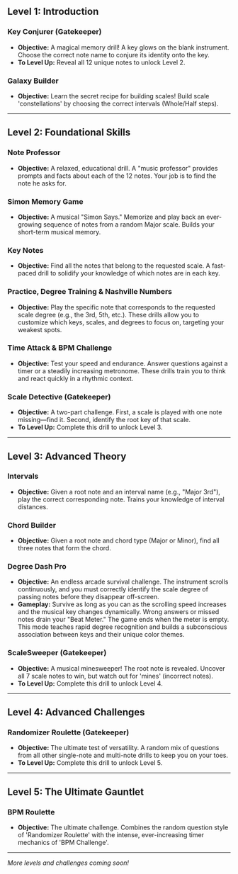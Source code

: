 ## Level 1: Introduction

### Key Conjurer (Gatekeeper)
*   **Objective:** A magical memory drill! A key glows on the blank instrument. Choose the correct note name to conjure its identity onto the key.
*   **To Level Up:** Reveal all 12 unique notes to unlock Level 2.

### Galaxy Builder
*   **Objective:** Learn the secret recipe for building scales! Build scale 'constellations' by choosing the correct intervals (Whole/Half steps).

---

## Level 2: Foundational Skills

### Note Professor
*   **Objective:** A relaxed, educational drill. A "music professor" provides prompts and facts about each of the 12 notes. Your job is to find the note he asks for.

### Simon Memory Game
*   **Objective:** A musical "Simon Says." Memorize and play back an ever-growing sequence of notes from a random Major scale. Builds your short-term musical memory.

### Key Notes
*   **Objective:** Find all the notes that belong to the requested scale. A fast-paced drill to solidify your knowledge of which notes are in each key.

### Practice, Degree Training & Nashville Numbers
*   **Objective:** Play the specific note that corresponds to the requested scale degree (e.g., the 3rd, 5th, etc.). These drills allow you to customize which keys, scales, and degrees to focus on, targeting your weakest spots.

### Time Attack & BPM Challenge
*   **Objective:** Test your speed and endurance. Answer questions against a timer or a steadily increasing metronome. These drills train you to think and react quickly in a rhythmic context.

### Scale Detective (Gatekeeper)
*   **Objective:** A two-part challenge. First, a scale is played with one note missing—find it. Second, identify the root key of that scale.
*   **To Level Up:** Complete this drill to unlock Level 3.

---

## Level 3: Advanced Theory

### Intervals
*   **Objective:** Given a root note and an interval name (e.g., "Major 3rd"), play the correct corresponding note. Trains your knowledge of interval distances.

### Chord Builder
*   **Objective:** Given a root note and chord type (Major or Minor), find all three notes that form the chord.

### Degree Dash Pro
*   **Objective:** An endless arcade survival challenge. The instrument scrolls continuously, and you must correctly identify the scale degree of passing notes before they disappear off-screen.
*   **Gameplay:** Survive as long as you can as the scrolling speed increases and the musical key changes dynamically. Wrong answers or missed notes drain your "Beat Meter." The game ends when the meter is empty. This mode teaches rapid degree recognition and builds a subconscious association between keys and their unique color themes.

### ScaleSweeper (Gatekeeper)
*   **Objective:** A musical minesweeper! The root note is revealed. Uncover all 7 scale notes to win, but watch out for 'mines' (incorrect notes).
*   **To Level Up:** Complete this drill to unlock Level 4.

---

## Level 4: Advanced Challenges

### Randomizer Roulette (Gatekeeper)
*   **Objective:** The ultimate test of versatility. A random mix of questions from all other single-note and multi-note drills to keep you on your toes.
*   **To Level Up:** Complete this drill to unlock Level 5.

---

## Level 5: The Ultimate Gauntlet

### BPM Roulette
*   **Objective:** The ultimate challenge. Combines the random question style of 'Randomizer Roulette' with the intense, ever-increasing timer mechanics of 'BPM Challenge'.

---

*More levels and challenges coming soon!*